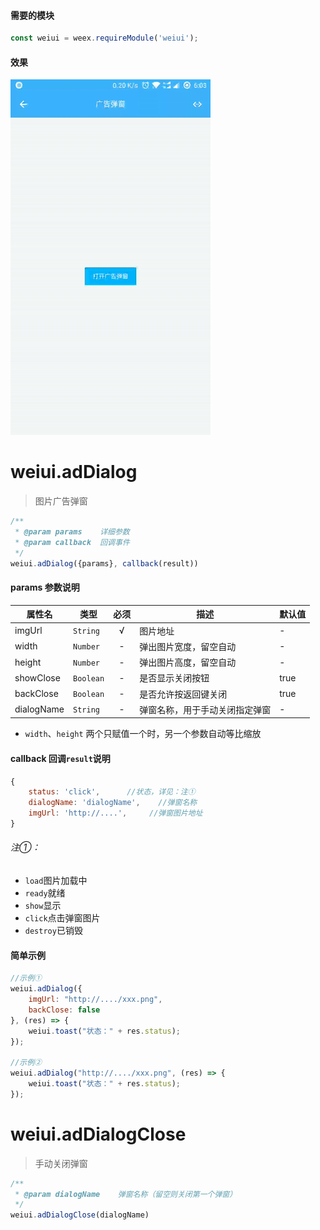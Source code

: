 #### 需要的模块

```js
const weiui = weex.requireModule('weiui');
```

#### 效果

![](media/ezgif-1-459e6f8c95.gif)

# weiui.adDialog

> 图片广告弹窗

```js
/**
 * @param params    详细参数
 * @param callback  回调事件
 */
weiui.adDialog({params}, callback(result))
```

#### params 参数说明

| 属性名 | 类型 | 必须 | 描述 | 默认值 |
| --- | --- | :-: | --- | --- |
| imgUrl | `String` | √ | 图片地址 | - |
| width | `Number` | - | 弹出图片宽度，留空自动 | - |
| height | `Number` | - | 弹出图片高度，留空自动 | - |
| showClose | `Boolean` | - | 是否显示关闭按钮 | true |
| backClose | `Boolean` | - | 是否允许按返回键关闭 | true |
| dialogName | `String` | - | 弹窗名称，用于手动关闭指定弹窗 | - |

* `width`、`height` 两个只赋值一个时，另一个参数自动等比缩放

#### callback 回调`result`说明

```js
{
    status: 'click',      //状态，详见：注①
    dialogName: 'dialogName',    //弹窗名称
    imgUrl: 'http://....',     //弹窗图片地址
}
```
###### 注①：

- `load`图片加载中
- `ready`就绪
- `show`显示
- `click`点击弹窗图片
- `destroy`已销毁

#### 简单示例

```js
//示例①
weiui.adDialog({
    imgUrl: "http://..../xxx.png",
    backClose: false
}, (res) => {
    weiui.toast("状态：" + res.status);
});

//示例②
weiui.adDialog("http://..../xxx.png", (res) => {
    weiui.toast("状态：" + res.status);
});
```

# weiui.adDialogClose

> 手动关闭弹窗

```js
/**
 * @param dialogName    弹窗名称（留空则关闭第一个弹窗）
 */
weiui.adDialogClose(dialogName)
```


